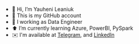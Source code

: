 - 👋 Hi, I’m Yauheni Leaniuk 
- 👾 This is my GitHub account
- 🐍 I working as Data Engineer
- ⬆️ I’m currently learning Azure, PowerBI, PySpark
- ✉️ I'm available at [Telegram](https://t.me/yauhenileaniuk), and [LinkedIn](https://www.linkedin.com/in/yauheni-leaniuk/)

<!---
UngeheurenUngeziefer/UngeheurenUngeziefer is a ✨ special ✨ repository because its `README.md` (this file) appears on your GitHub profile.
You can click the Preview link to take a look at your changes.
--->
